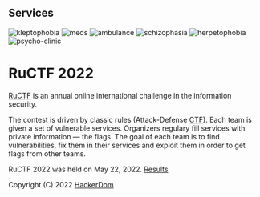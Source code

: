 ## Services

![kleptophobia](https://github.com/HackerDom/ructf-2022/actions/workflows/check_kleptophobia.yml/badge.svg)
![meds](https://github.com/HackerDom/ructf-2022/actions/workflows/check_meds.yml/badge.svg)
![ambulance](https://github.com/HackerDom/ructf-2022/actions/workflows/check_ambulance.yml/badge.svg)
![schizophasia](https://github.com/HackerDom/ructf-2022/actions/workflows/check_schizophasia.yml/badge.svg)
![herpetophobia](https://github.com/HackerDom/ructf-2022/actions/workflows/check_herpetophobia.yml/badge.svg)
![psycho-clinic](https://github.com/HackerDom/ructf-2022/actions/workflows/check_psycho-clinic.yml/badge.svg)

# RuCTF 2022

[RuCTF](https://ructf.org) is an annual online international challenge in the information security.

The contest is driven by classic rules (Attack-Defense [CTF](https://en.wikipedia.org/wiki/Capture_the_flag#Computer_security)). Each team is given a set of vulnerable services. Organizers regulary fill services with private information — the flags. The goal of each team is to find vulnerabilities, fix them in their services and exploit them in order to get flags from other teams.

RuCTF 2022 was held on May 22, 2022. [Results](https://ructf.org/2022/results/)

Copyright (C) 2022 [HackerDom](https://hackerdom.ru)
